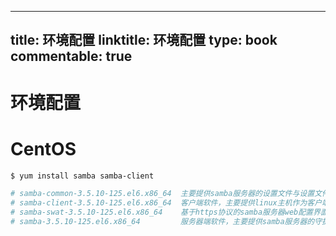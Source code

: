 
---
title: 环境配置
linktitle: 环境配置
type: book
commentable: true
---

# 环境配置

# CentOS

```sh
$ yum install samba samba-client

# samba-common-3.5.10-125.el6.x86_64  主要提供samba服务器的设置文件与设置文件语法检验程序testparm
# samba-client-3.5.10-125.el6.x86_64  客户端软件，主要提供linux主机作为客户端时，所需要的工具指令集
# samba-swat-3.5.10-125.el6.x86_64    基于https协议的samba服务器web配置界面
# samba-3.5.10-125.el6.x86_64         服务器端软件，主要提供samba服务器的守护程序，共享文档，日志的轮替，开机默认选项
```

    